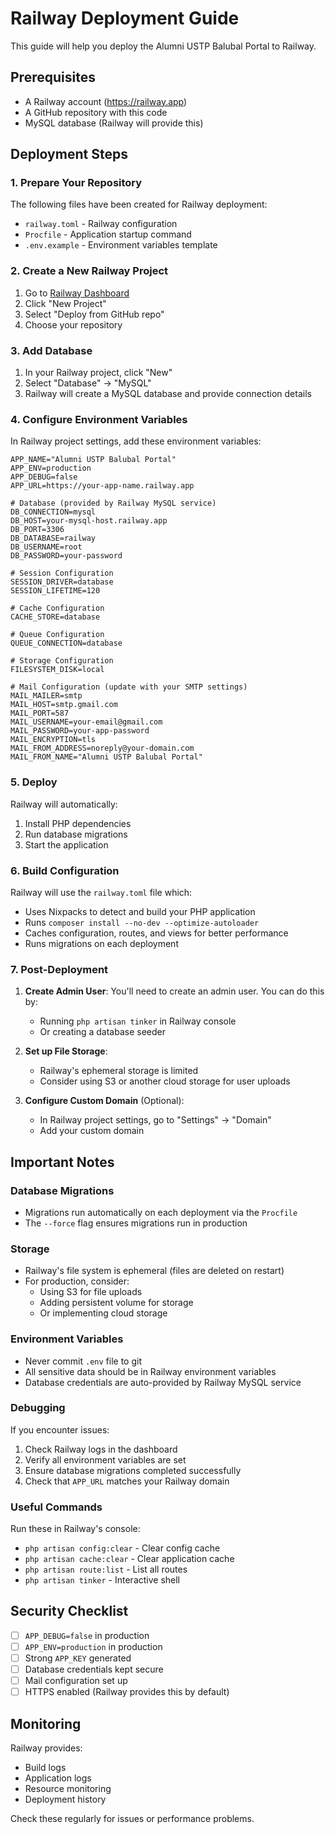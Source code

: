 # Railway Deployment Guide

This guide will help you deploy the Alumni USTP Balubal Portal to Railway.

## Prerequisites

- A Railway account (https://railway.app)
- A GitHub repository with this code
- MySQL database (Railway will provide this)

## Deployment Steps

### 1. Prepare Your Repository

The following files have been created for Railway deployment:
- `railway.toml` - Railway configuration
- `Procfile` - Application startup command
- `.env.example` - Environment variables template

### 2. Create a New Railway Project

1. Go to [Railway Dashboard](https://railway.app)
2. Click "New Project"
3. Select "Deploy from GitHub repo"
4. Choose your repository

### 3. Add Database

1. In your Railway project, click "New"
2. Select "Database" → "MySQL"
3. Railway will create a MySQL database and provide connection details

### 4. Configure Environment Variables

In Railway project settings, add these environment variables:

```env
APP_NAME="Alumni USTP Balubal Portal"
APP_ENV=production
APP_DEBUG=false
APP_URL=https://your-app-name.railway.app

# Database (provided by Railway MySQL service)
DB_CONNECTION=mysql
DB_HOST=your-mysql-host.railway.app
DB_PORT=3306
DB_DATABASE=railway
DB_USERNAME=root
DB_PASSWORD=your-password

# Session Configuration
SESSION_DRIVER=database
SESSION_LIFETIME=120

# Cache Configuration
CACHE_STORE=database

# Queue Configuration
QUEUE_CONNECTION=database

# Storage Configuration
FILESYSTEM_DISK=local

# Mail Configuration (update with your SMTP settings)
MAIL_MAILER=smtp
MAIL_HOST=smtp.gmail.com
MAIL_PORT=587
MAIL_USERNAME=your-email@gmail.com
MAIL_PASSWORD=your-app-password
MAIL_ENCRYPTION=tls
MAIL_FROM_ADDRESS=noreply@your-domain.com
MAIL_FROM_NAME="Alumni USTP Balubal Portal"
```

### 5. Deploy

Railway will automatically:
1. Install PHP dependencies
2. Run database migrations
3. Start the application

### 6. Build Configuration

Railway will use the `railway.toml` file which:
- Uses Nixpacks to detect and build your PHP application
- Runs `composer install --no-dev --optimize-autoloader`
- Caches configuration, routes, and views for better performance
- Runs migrations on each deployment

### 7. Post-Deployment

1. **Create Admin User**: You'll need to create an admin user. You can do this by:
   - Running `php artisan tinker` in Railway console
   - Or creating a database seeder

2. **Set up File Storage**: 
   - Railway's ephemeral storage is limited
   - Consider using S3 or another cloud storage for user uploads

3. **Configure Custom Domain** (Optional):
   - In Railway project settings, go to "Settings" → "Domain"
   - Add your custom domain

## Important Notes

### Database Migrations
- Migrations run automatically on each deployment via the `Procfile`
- The `--force` flag ensures migrations run in production

### Storage
- Railway's file system is ephemeral (files are deleted on restart)
- For production, consider:
  - Using S3 for file uploads
  - Adding persistent volume for storage
  - Or implementing cloud storage

### Environment Variables
- Never commit `.env` file to git
- All sensitive data should be in Railway environment variables
- Database credentials are auto-provided by Railway MySQL service

### Debugging

If you encounter issues:
1. Check Railway logs in the dashboard
2. Verify all environment variables are set
3. Ensure database migrations completed successfully
4. Check that `APP_URL` matches your Railway domain

### Useful Commands

Run these in Railway's console:
- `php artisan config:clear` - Clear config cache
- `php artisan cache:clear` - Clear application cache
- `php artisan route:list` - List all routes
- `php artisan tinker` - Interactive shell

## Security Checklist

- [ ] `APP_DEBUG=false` in production
- [ ] `APP_ENV=production` in production
- [ ] Strong `APP_KEY` generated
- [ ] Database credentials kept secure
- [ ] Mail configuration set up
- [ ] HTTPS enabled (Railway provides this by default)

## Monitoring

Railway provides:
- Build logs
- Application logs
- Resource monitoring
- Deployment history

Check these regularly for issues or performance problems.

